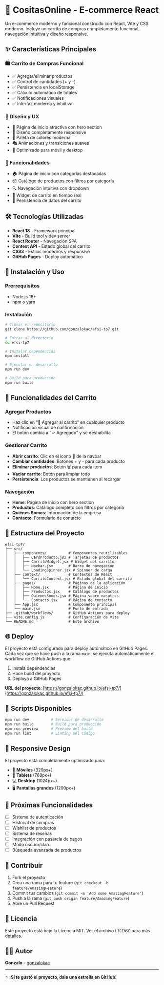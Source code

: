 # 🛒 CositasOnline - E-commerce React

Un e-commerce moderno y funcional construido con React, Vite y CSS moderno. Incluye un carrito de compras completamente funcional, navegación intuitiva y diseño responsive.

## ✨ Características Principales

### 🛍️ **Carrito de Compras Funcional**
- ✅ Agregar/eliminar productos
- ✅ Control de cantidades (+ y -)
- ✅ Persistencia en localStorage
- ✅ Cálculo automático de totales
- ✅ Notificaciones visuales
- ✅ Interfaz moderna y intuitiva

### 🎨 **Diseño y UX**
- 🎯 Página de inicio atractiva con hero section
- 📱 Diseño completamente responsive
- 🌈 Paleta de colores moderna
- 🎭 Animaciones y transiciones suaves
- 📱 Optimizado para móvil y desktop

### 🚀 **Funcionalidades**
- 🏠 Página de inicio con categorías destacadas
- 📦 Catálogo de productos con filtros por categoría
- 🔍 Navegación intuitiva con dropdown
- 🛒 Widget de carrito en tiempo real
- 💾 Persistencia de datos del carrito

## 🛠️ Tecnologías Utilizadas

- **React 18** - Framework principal
- **Vite** - Build tool y dev server
- **React Router** - Navegación SPA
- **Context API** - Estado global del carrito
- **CSS3** - Estilos modernos y responsive
- **GitHub Pages** - Deploy automático

## 🚀 Instalación y Uso

### Prerrequisitos
- Node.js 18+ 
- npm o yarn

### Instalación
```bash
# Clonar el repositorio
git clone https://github.com/gonzalokac/efsi-tp7.git

# Entrar al directorio
cd efsi-tp7

# Instalar dependencias
npm install

# Ejecutar en desarrollo
npm run dev

# Build para producción
npm run build
```

## 📱 Funcionalidades del Carrito

### Agregar Productos
- Haz clic en "🛒 Agregar al carrito" en cualquier producto
- Notificación visual de confirmación
- El botón cambia a "✓ Agregado" y se deshabilita

### Gestionar Carrito
- **Abrir carrito**: Clic en el ícono 🛒 de la navbar
- **Cambiar cantidades**: Botones + y - para cada producto
- **Eliminar productos**: Botón 🗑️ para cada item
- **Vaciar carrito**: Botón para limpiar todo
- **Persistencia**: Los productos se mantienen al recargar

### Navegación
- **Home**: Página de inicio con hero section
- **Productos**: Catálogo completo con filtros por categoría
- **Quiénes Somos**: Información de la empresa
- **Contacto**: Formulario de contacto

## 🎨 Estructura del Proyecto

```
efsi-tp7/
├── src/
│   ├── components/          # Componentes reutilizables
│   │   ├── CardProducto.jsx # Tarjetas de productos
│   │   ├── CarritoWidget.jsx # Widget del carrito
│   │   ├── Navbar.jsx       # Barra de navegación
│   │   └── LoadingSpinner.jsx # Spinner de carga
│   ├── context/             # Contextos de React
│   │   └── CarritoContext.jsx # Estado global del carrito
│   ├── pages/               # Páginas de la aplicación
│   │   ├── Home.jsx         # Página de inicio
│   │   ├── Productos.jsx    # Catálogo de productos
│   │   ├── QuienesSomos.jsx # Página sobre nosotros
│   │   └── Contacto.jsx     # Página de contacto
│   ├── App.jsx              # Componente principal
│   └── main.jsx             # Punto de entrada
├── .github/workflows/       # GitHub Actions para deploy
├── vite.config.js           # Configuración de Vite
└── README.md                # Este archivo
```

## 🌐 Deploy

El proyecto está configurado para deploy automático en GitHub Pages. Cada vez que se hace push a la rama `main`, se ejecuta automáticamente el workflow de GitHub Actions que:

1. Instala dependencias
2. Hace build del proyecto
3. Deploya a GitHub Pages

**URL del proyecto**: [https://gonzalokac.github.io/efsi-tp7/](https://gonzalokac.github.io/efsi-tp7/)

## 🔧 Scripts Disponibles

```bash
npm run dev          # Servidor de desarrollo
npm run build        # Build para producción
npm run preview      # Preview del build
npm run lint         # Linting del código
```

## 📱 Responsive Design

El proyecto está completamente optimizado para:
- 📱 **Móviles** (320px+)
- 📱 **Tablets** (768px+)
- 💻 **Desktop** (1024px+)
- 🖥️ **Pantallas grandes** (1200px+)

## 🎯 Próximas Funcionalidades

- [ ] Sistema de autenticación
- [ ] Historial de compras
- [ ] Wishlist de productos
- [ ] Sistema de reseñas
- [ ] Integración con pasarela de pagos
- [ ] Modo oscuro/claro
- [ ] Búsqueda avanzada de productos

## 🤝 Contribuir

1. Fork el proyecto
2. Crea una rama para tu feature (`git checkout -b feature/AmazingFeature`)
3. Commit tus cambios (`git commit -m 'Add some AmazingFeature'`)
4. Push a la rama (`git push origin feature/AmazingFeature`)
5. Abre un Pull Request

## 📄 Licencia

Este proyecto está bajo la Licencia MIT. Ver el archivo `LICENSE` para más detalles.

## 👨‍💻 Autor

**Gonzalo** - [gonzalokac](https://github.com/gonzalokac)

---

⭐ **¡Si te gustó el proyecto, dale una estrella en GitHub!**
